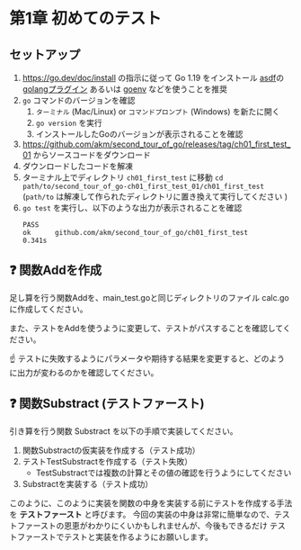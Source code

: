 # 第1章 初めてのテスト

## セットアップ

1. https://go.dev/doc/install の指示に従って Go 1.19 をインストール
    [asdf](https://asdf-vm.com/)の[golangプラグイン](https://github.com/kennyp/asdf-golang) あるいは [goenv](https://github.com/syndbg/goenv) などを使うことを推奨
1. `go` コマンドのバージョンを確認
    1. `ターミナル` (Mac/Linux) or `コマンドプロンプト` (Windows) を新たに開く
    1. `go version` を実行
    1. インストールしたGoのバージョンが表示されることを確認
1. https://github.com/akm/second_tour_of_go/releases/tag/ch01_first_test_01 からソースコードをダウンロード
1. ダウンロードしたコードを解凍
1. ターミナル上でディレクトリ `ch01_first_test` に移動
    `cd path/to/second_tour_of_go-ch01_first_test_01/ch01_first_test`
    (`path/to` は解凍して作られたディレクトリに置き換えて実行してください )
1. `go test` を実行し、以下のような出力が表示されることを確認
    ```
    PASS
    ok      github.com/akm/second_tour_of_go/ch01_first_test        0.341s
    ```

## :question: 関数Addを作成

足し算を行う関数Addを、main_test.goと同じディレクトリのファイル calc.go に作成してください。

また、テストをAddを使うように変更して、テストがパスすることを確認してください。

:point_up: テストに失敗するようにパラメータや期待する結果を変更すると、どのように出力が変わるのかを確認してください。

## :question: 関数Substract (テストファースト)

引き算を行う関数 Substract を以下の手順で実装してください。

1. 関数Substractの仮実装を作成する（テスト成功）
2. テストTestSubstractを作成する（テスト失敗）
    - TestSubstractでは複数の計算とその値の確認を行うようにしてください
3. Substractを実装する（テスト成功）

このように、このように実装を関数の中身を実装する前にテストを作成する手法を **テストファースト** と呼びます。
今回の実装の中身は非常に簡単なので、テストファーストの恩恵がわかりにくいかもしれませんが、今後もできるだけ
テストファーストでテストと実装を作るようにお願いします。
